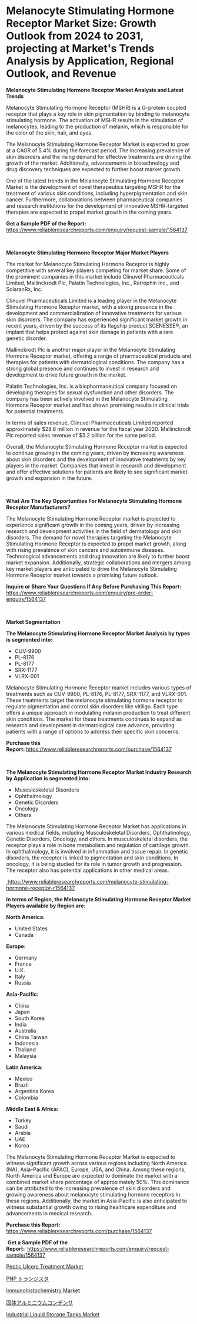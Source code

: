 <p><h1>Melanocyte Stimulating Hormone Receptor Market Size: Growth Outlook from 2024 to 2031, projecting at Market's Trends Analysis by Application, Regional Outlook, and Revenue</h1></p><p><strong>Melanocyte Stimulating Hormone Receptor Market Analysis and Latest Trends</strong></p>
<p><p>Melanocyte Stimulating Hormone Receptor (MSHR) is a G-protein coupled receptor that plays a key role in skin pigmentation by binding to melanocyte stimulating hormone. The activation of MSHR results in the stimulation of melanocytes, leading to the production of melanin, which is responsible for the color of the skin, hair, and eyes. </p><p>The Melanocyte Stimulating Hormone Receptor Market is expected to grow at a CAGR of 5.4% during the forecast period. The increasing prevalence of skin disorders and the rising demand for effective treatments are driving the growth of the market. Additionally, advancements in biotechnology and drug discovery techniques are expected to further boost market growth.</p><p>One of the latest trends in the Melanocyte Stimulating Hormone Receptor Market is the development of novel therapeutics targeting MSHR for the treatment of various skin conditions, including hyperpigmentation and skin cancer. Furthermore, collaborations between pharmaceutical companies and research institutions for the development of innovative MSHR-targeted therapies are expected to propel market growth in the coming years.</p></p>
<p><strong>Get a Sample PDF of the Report:&nbsp;</strong> <a href="https://www.reliableresearchreports.com/enquiry/request-sample/1564137">https://www.reliableresearchreports.com/enquiry/request-sample/1564137</a></p>
<p>&nbsp;</p>
<p><strong>Melanocyte Stimulating Hormone Receptor Major Market Players</strong></p>
<p><p>The market for Melanocyte Stimulating Hormone Receptor is highly competitive with several key players competing for market share. Some of the prominent companies in this market include Clinuvel Pharmaceuticals Limited, Mallinckrodt Plc, Palatin Technologies, Inc., Retrophin Inc., and SolaranRx, Inc.</p><p>Clinuvel Pharmaceuticals Limited is a leading player in the Melanocyte Stimulating Hormone Receptor market, with a strong presence in the development and commercialization of innovative treatments for various skin disorders. The company has experienced significant market growth in recent years, driven by the success of its flagship product SCENESSE®, an implant that helps protect against skin damage in patients with a rare genetic disorder.</p><p>Mallinckrodt Plc is another major player in the Melanocyte Stimulating Hormone Receptor market, offering a range of pharmaceutical products and therapies for patients with dermatological conditions. The company has a strong global presence and continues to invest in research and development to drive future growth in the market.</p><p>Palatin Technologies, Inc. is a biopharmaceutical company focused on developing therapies for sexual dysfunction and other disorders. The company has been actively involved in the Melanocyte Stimulating Hormone Receptor market and has shown promising results in clinical trials for potential treatments.</p><p>In terms of sales revenue, Clinuvel Pharmaceuticals Limited reported approximately $28.6 million in revenue for the fiscal year 2020. Mallinckrodt Plc reported sales revenue of $3.2 billion for the same period.</p><p>Overall, the Melanocyte Stimulating Hormone Receptor market is expected to continue growing in the coming years, driven by increasing awareness about skin disorders and the development of innovative treatments by key players in the market. Companies that invest in research and development and offer effective solutions for patients are likely to see significant market growth and expansion in the future.</p></p>
<p>&nbsp;</p>
<p><strong>What Are The Key Opportunities For Melanocyte Stimulating Hormone Receptor Manufacturers?</strong></p>
<p><p>The Melanocyte Stimulating Hormone Receptor market is projected to experience significant growth in the coming years, driven by increasing research and development activities in the field of dermatology and skin disorders. The demand for novel therapies targeting the Melanocyte Stimulating Hormone Receptor is expected to propel market growth, along with rising prevalence of skin cancers and autoimmune diseases. Technological advancements and drug innovation are likely to further boost market expansion. Additionally, strategic collaborations and mergers among key market players are anticipated to drive the Melanocyte Stimulating Hormone Receptor market towards a promising future outlook.</p></p>
<p><strong>Inquire or Share Your Questions If Any Before Purchasing This Report:</strong> <a href="https://www.reliableresearchreports.com/enquiry/pre-order-enquiry/1564137">https://www.reliableresearchreports.com/enquiry/pre-order-enquiry/1564137</a></p>
<p>&nbsp;</p>
<p><strong>Market Segmentation</strong></p>
<p><strong>The Melanocyte Stimulating Hormone Receptor Market Analysis by types is segmented into:</strong></p>
<p><ul><li>CUV-9900</li><li>PL-8176</li><li>PL-8177</li><li>SRX-1177</li><li>VLRX-001</li></ul></p>
<p><p>Melanocyte Stimulating Hormone Receptor market includes various types of treatments such as CUV-9900, PL-8176, PL-8177, SRX-1177, and VLRX-001. These treatments target the melanocyte stimulating hormone receptor to regulate pigmentation and control skin disorders like vitiligo. Each type offers a unique approach in modulating melanin production to treat different skin conditions. The market for these treatments continues to expand as research and development in dermatological care advance, providing patients with a range of options to address their specific skin concerns.</p></p>
<p><strong>Purchase this Report:&nbsp;</strong><a href="https://www.reliableresearchreports.com/purchase/1564137">https://www.reliableresearchreports.com/purchase/1564137</a></p>
<p>&nbsp;</p>
<p><strong>The Melanocyte Stimulating Hormone Receptor Market Industry Research by Application is segmented into:</strong></p>
<p><ul><li>Musculoskeletal Disorders</li><li>Ophthalmology</li><li>Genetic Disorders</li><li>Oncology</li><li>Others</li></ul></p>
<p><p>The Melanocyte Stimulating Hormone Receptor Market has applications in various medical fields, including Musculoskeletal Disorders, Ophthalmology, Genetic Disorders, Oncology, and others. In musculoskeletal disorders, the receptor plays a role in bone metabolism and regulation of cartilage growth. In ophthalmology, it is involved in inflammation and tissue repair. In genetic disorders, the receptor is linked to pigmentation and skin conditions. In oncology, it is being studied for its role in tumor growth and progression. The receptor also has potential applications in other medical areas.</p></p>
<p><a href="https://www.reliableresearchreports.com/melanocyte-stimulating-hormone-receptor-r1564137">&nbsp;https://www.reliableresearchreports.com/melanocyte-stimulating-hormone-receptor-r1564137</a></p>
<p><strong>In terms of Region, the Melanocyte Stimulating Hormone Receptor Market Players available by Region are:</strong></p>
<p>
    <p> <strong> North America: </strong>
        <ul>
            <li>United States</li>
            <li>Canada</li>
        </ul>
        </p> 
    <p> <strong> Europe: </strong>
        <ul>
            <li>Germany</li>
            <li>France</li>
            <li>U.K.</li>
            <li>Italy</li>
            <li>Russia</li>
        </ul>
        </p> 
    <p> <strong> Asia-Pacific: </strong>
        <ul>
            <li>China</li>
            <li>Japan</li>
            <li>South Korea</li>
            <li>India</li>
            <li>Australia</li>
            <li>China Taiwan</li>
            <li>Indonesia</li>
            <li>Thailand</li>
            <li>Malaysia</li>
        </ul>
        </p> 
    <p> <strong> Latin America: </strong>
        <ul>
            <li>Mexico</li>
            <li>Brazil</li>
            <li>Argentina Korea</li>
            <li>Colombia</li>
        </ul>
        </p> 
    <p> <strong> Middle East & Africa: </strong>
        <ul>
            <li>Turkey</li>
            <li>Saudi</li>
            <li>Arabia</li>
            <li>UAE</li>
            <li>Korea</li>
        </ul>
    </p>
    </p>
<p><p>The Melanocyte Stimulating Hormone Receptor Market is expected to witness significant growth across various regions including North America (NA), Asia-Pacific (APAC), Europe, USA, and China. Among these regions, North America and Europe are expected to dominate the market with a combined market share percentage of approximately 50%. This dominance can be attributed to the increasing prevalence of skin disorders and growing awareness about melanocyte stimulating hormone receptors in these regions. Additionally, the market in Asia-Pacific is also anticipated to witness substantial growth owing to rising healthcare expenditure and advancements in medical research.</p></p>
<p><strong>Purchase this Report: </strong><a href="https://www.reliableresearchreports.com/purchase/1564137">https://www.reliableresearchreports.com/purchase/1564137</a></p>
<p>&nbsp;<strong>Get a Sample PDF of the Report:&nbsp;&nbsp;</strong><a href="https://www.reliableresearchreports.com/enquiry/request-sample/1564137">https://www.reliableresearchreports.com/enquiry/request-sample/1564137</a></p>
<p><strong></strong></p>
<p><p><a href="https://github.com/biheemgalvinlouises6hokrh3h/Market-Research-Report-List-2/blob/main/peptic-ulcers-treatment-market.md">Peptic Ulcers Treatment Market</a></p><p><a href="https://github.com/VinceMarvin1/Market-Research-Report-List-1/blob/main/933826258384.md">PNP トランジスタ</a></p><p><a href="https://github.com/IzaiahBartell/Market-Research-Report-List-1/blob/main/immunohistochemistry-market.md">Immunohistochemistry Market</a></p><p><a href="https://medium.com/@kamdeall7845/%E5%9B%BA%E4%BD%93%E3%82%A2%E3%83%AB%E3%83%9F%E3%83%8B%E3%82%A6%E3%83%A0%E3%82%B3%E3%83%B3%E3%83%87%E3%83%B3%E3%82%B5%E3%83%BC%E5%B8%82%E5%A0%B4%E3%83%AC%E3%83%9D%E3%83%BC%E3%83%88%E3%81%AF-%E3%81%93%E3%81%AE%E5%B8%82%E5%A0%B4%E3%81%AE%E6%9C%80%E6%96%B0%E3%81%AE%E3%83%88%E3%83%AC%E3%83%B3%E3%83%89%E3%81%A8%E6%88%90%E9%95%B7%E6%A9%9F%E4%BC%9A%E3%82%92%E6%98%8E%E3%82%89%E3%81%8B%E3%81%AB%E3%81%97%E3%81%BE%E3%81%99-6bbb6c255942">固体アルミニウムコンデンサ</a></p><p><a href="https://www.linkedin.com/pulse/industrial-liquid-storage-tanks-market-analysis-examines-its-ll8pe">Industrial Liquid Storage Tanks Market</a></p></p>